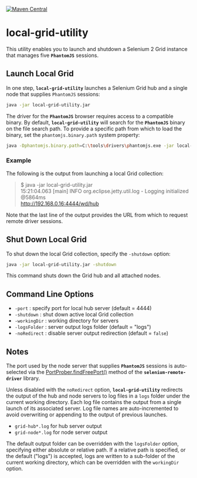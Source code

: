 [![Maven Central](https://img.shields.io/maven-central/v/com.nordstrom.ui-tools/local-grid-utility.svg)](https://search.maven.org/search?q=g:com.nordstrom.ui-tools%20AND%20a:local-grip-utility&core=gav)

# local-grid-utility

This utility enables you to launch and shutdown a Selenium 2 Grid instance that manages five **`PhantomJS`** sessions.

## Launch Local Grid

In one step, **`local-grid-utility`** launches a Selenium Grid hub and a single node that supplies `PhantomJS` sessions:

```bash
java -jar local-grid-utility.jar
```

The driver for the **`PhantomJS`** browser requires access to a compatible binary. By default, **`local-grid-utility`** will search for the **`PhantomJS`** binary on the file search path. To provide a specific path from which to load the binary, set the `phantomjs.binary.path` system property:

```bash
java -Dphantomjs.binary.path=C:\tools\drivers\phantomjs.exe -jar local-grid-utility.jar
```

### Example

The following is the output from launching a local Grid collection:

> $ java -jar local-grid-utility.jar  
> 15:21:04.063 [main] INFO  org.eclipse.jetty.util.log - Logging initialized @5864ms  
> http://192.168.0.16:4444/wd/hub

Note that the last line of the output provides the URL from which to request remote driver sessions.

## Shut Down Local Grid

To shut down the local Grid collection, specify the `-shutdown` option:

```bash
java -jar local-grid-utility.jar -shutdown
```

This command shuts down the Grid hub and all attached nodes.

## Command Line Options

* `-port` : specify port for local hub server (default = 4444)
* `-shutdown` : shut down active local Grid collection
* `-workingDir` : working directory for servers
* `-logsFolder` : server output logs folder (default = "logs")
* `-noRedirect` : disable server output redirection (default = `false`)

## Notes

The port used by the node server that supplies **`PhantomJS`** sessions is auto-selected via the [PortProber.findFreePort()](https://seleniumhq.github.io/selenium/docs/api/java/org/openqa/selenium/net/PortProber.html#findFreePort--) method of the **`selenium-remote-driver`** library.

Unless disabled with the `noRedirect` option, **`local-grid-utility`** redirects the output of the hub and node servers to log files in a `logs` folder under the current working directory. Each log file contains the output from a single launch of its associated server. Log file names are auto-incremented to avoid overwriting or appending to the output of previous launches.

* `grid-hub*.log` for hub server output
* `grid-node*.log` for node server output

The default output folder can be overridden with the `logsFolder` option, specifying either absolute or relative path. If a relative path is specified, or the default ("logs") is accepted, logs are written to a sub-folder of the current working directory, which can be overridden with the `workingDir` option.
